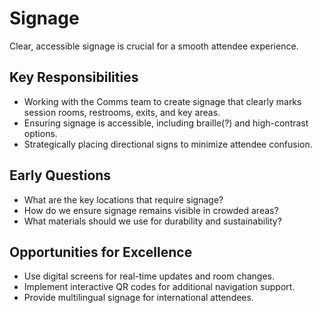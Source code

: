 # Signage

Clear, accessible signage is crucial for a smooth attendee experience.

## Key Responsibilities
- Working with the Comms team to create signage that clearly marks session rooms, restrooms, exits, and key areas.
- Ensuring signage is accessible, including braille(?) and high-contrast options.
- Strategically placing directional signs to minimize attendee confusion.

## Early Questions
- What are the key locations that require signage?
- How do we ensure signage remains visible in crowded areas?
- What materials should we use for durability and sustainability?

## Opportunities for Excellence
- Use digital screens for real-time updates and room changes.
- Implement interactive QR codes for additional navigation support.
- Provide multilingual signage for international attendees.